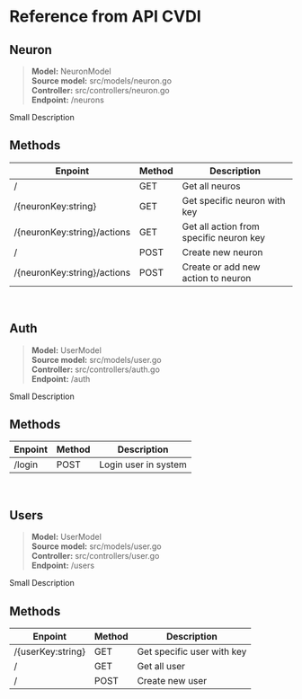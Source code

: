 # Reference from API CVDI

## Neuron
> **Model:** NeuronModel<br/>
> **Source model:** src/models/neuron.go<br/>
> **Controller:** src/controllers/neuron.go<br/>
> **Endpoint:** /neurons

Small Description

## Methods

|Enpoint                |Method         |Description                         |
|----------------|-------------|----------------|
|/|GET          |Get all neuros|
|/{neuronKey:string}|GET|Get specific neuron with key|
|/{neuronKey:string}/actions|GET| Get all action from specific neuron key|
|/|POST|Create new neuron|
|/{neuronKey:string}/actions|POST|Create or add new action to neuron|

<br/>

## Auth
> **Model:** UserModel<br/>
> **Source model:** src/models/user.go<br/>
> **Controller:** src/controllers/auth.go<br/>
> **Endpoint:** /auth

Small Description

## Methods

|Enpoint                |Method         |Description                         |
|----------------|-------------|----------------|
|/login|POST          |Login user in system|

<br/>

## Users
> **Model:** UserModel<br/>
> **Source model:** src/models/user.go<br/>
> **Controller:** src/controllers/user.go<br/>
> **Endpoint:** /users

Small Description

## Methods

|Enpoint                |Method         |Description                         |
|----------------|-------------|----------------|
|/{userKey:string}|GET|Get specific user with key|
|/|GET|Get all user|
|/|POST|Create new user|

